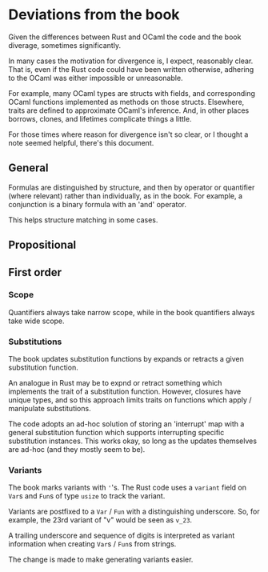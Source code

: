 # Deviations from the book

Given the differences between Rust and OCaml the code and the book diverage, sometimes significantly.

In many cases the motivation for divergence is, I expect, reasonably clear.
That is, even if the Rust code could have been written otherwise, adhering to the OCaml was either impossible or unreasonable.

For example, many OCaml types are structs with fields, and corresponding OCaml functions implemented as methods on those structs.
Elsewhere, traits are defined to approximate OCaml's inference.
And, in other places borrows, clones, and lifetimes complicate things a little.

For those times where reason for divergence isn't so clear, or I thought a note seemed helpful, there's this document.


## General

Formulas are distinguished by structure, and then by operator or quantifier (where relevant) rather than individually, as in the book.
For example, a conjunction is a binary formula with an 'and' operator.

This helps structure matching in some cases.

## Propositional

## First order

### Scope

Quantifiers always take narrow scope, while in the book quantifiers always take wide scope.

### Substitutions

The book updates substitution functions by expands or retracts a given substitution function.

An analogue in Rust may be to expnd or retract something which implements the trait of a substitution function.
However, closures have unique types, and so this approach limits traits on functions which apply / manipulate substitutions.

The code adopts an ad-hoc solution of storing an 'interrupt' map with a general substitution function which supports interrupting specific substitution instances.
This works okay, so long as the updates themselves are ad-hoc (and they mostly seem to be).

### Variants

The book marks variants with `'`'s.
The Rust code uses a `variant` field on `Var`s and `Fun`s of type `usize` to track the variant.

Variants are postfixed to a `Var` / `Fun` with a distinguishing underscore.
So, for example, the 23rd variant of "v" would be seen as `v_23`.

A trailing underscore and sequence of digits is interpreted as variant information when creating `Var`s / `Fun`s from strings.

The change is made to make generating variants easier.

